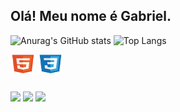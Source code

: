 ## Olá! Meu nome é Gabriel.

![Anurag's GitHub stats](https://github-readme-stats.vercel.app/api?username=gcavalcnti&show_icons=true&theme=dark)
![Top Langs](https://github-readme-stats.vercel.app/api/top-langs/?username=gcavalcnti&layout=compact&theme=dark)

<div style="display: inline_block">
    <img align="center" alt="Rafa-HTML" height="30" width="40" src="https://raw.githubusercontent.com/devicons/devicon/master/icons/html5/html5-original.svg">
    <img align="center" alt="Rafa-CSS" height="30" width="40" src="https://raw.githubusercontent.com/devicons/devicon/master/icons/css3/css3-original.svg">
</div>

##
<div>
    <a href="https://instagram.com/gcavalcnti" target="_blank"><img src="https://img.shields.io/badge/-Instagram-%23E4405F?style=for-the-badge&logo=instagram&logoColor=white" target="_blank"></a>
     <a href = "mailto:gabbielsouza@gmail.com"><img src="https://img.shields.io/badge/Gmail-D14836?style=for-the-badge&logo=gmail&logoColor=white" target="_blank"></a>
    <a href="https://www.linkedin.com/in/gabriel-souza-ab0230229" target="_blank"><img src="https://img.shields.io/badge/-LinkedIn-%230077B5?style=for-the-badge&logo=linkedin&logoColor=white" target="_blank"></a>
 </div>

